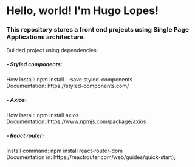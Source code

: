 <h1>Hello, world! I'm Hugo Lopes!</h1>

<h3>This repository stores a front end projects using Single Page Applications architecture.</h3>

Builded project using dependencies: 

<h5>- Styled components:</h5>
How install: npm install --save styled-components<br>
Documentation: https://styled-components.com/

<h5>- Axios:</h5>
How install: npm install axios<br>
Documentation: https://www.npmjs.com/package/axios

<h5>- React router:</h5>
Install command: npm install react-router-dom<br>
Documentation in: https://reactrouter.com/web/guides/quick-start);



